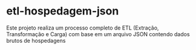 # etl-hospedagem-json
Este projeto realiza um processo completo de ETL (Extração, Transformação e Carga) com base em um arquivo JSON contendo dados brutos de hospedagens 
